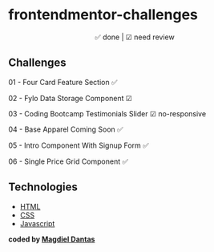 # frontendmentor-challenges

<p align="center">
  ✅ done | ☑ need review
</p>

## Challenges

01 - Four Card Feature Section ✅

02 - Fylo Data Storage Component ☑

03 - Coding Bootcamp Testimonials Slider ☑ no-responsive 

04 - Base Apparel Coming Soon ✅

05 - Intro Component With Signup Form ✅

06 - Single Price Grid Component ✅


## Technologies

-  [HTML][HTML]
-  [CSS][CSS]
-  [Javascript][Javascript]




**coded by [Magdiel Dantas](https://www.instagram.com/magdielndantas/)**

[CSS]:https://developer.mozilla.org/en-US/docs/Web/CSS
[Javascript]:https://developer.mozilla.org/en-US/docs/Glossary/JavaScript
[HTML]:https://developer.mozilla.org/en-US/docs/Web/HTML
